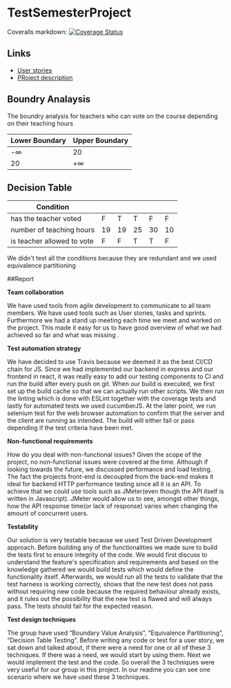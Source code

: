 # TestSemesterProject

Coveralls markdown:
[![Coverage Status](https://coveralls.io/repos/github/lovrobiljeskovic/TestSemesterProject/badge.svg?branch=lovro/testcoverage)](https://coveralls.io/github/lovrobiljeskovic/TestSemesterProject?branch=lovro/testcoverage)


## Links

- [User stories](https://docs.google.com/document/d/102noJkplHfuhDPHFSsYH5lnx4m_IzrlVCwuL41aUFME/edit?fbclid=IwAR2QpogKHWDyKhF_b626QHPvfFxwYA8phfQc3mZpaxqxdgH6Useaz8X90G0)
- [PRoject description](https://github.com/datsoftlyngby/soft2019spring-test/blob/master/Assignments/TestSemesterProject.pdf)

## Boundry Analaysis
The boundry analysis for teachers who can vote on the course depending on their teaching hours

| Lower Boundary  | Upper Boundary |
| ------------- | ------------- |
| -∞  | 20  |
| 20  | +∞  |


## Decision Table


| Condition  | | | | ||
| ------------- | ------------- | ------------- | ------------- | ------------- | ------------- |
| has the teacher voted | F | T | T | F| F | 
| number of teaching hours |19| 19| 25| 30| 10|
| is teacher allowed to vote| F| F| T| T| F|

We didn't test all the conditions because they are redundant and we used equivalence partitioning

##Report

		 	 	 							
**Team collaboration**
						
We have used tools from agile development to communicate to all team members. We have used tools such as User stories, tasks and sprints. Furthermore we had a stand up meeting each time we meet and worked on the project. This made it easy for us to have good overview of what we had achieved so far and what was missing .
	
    					
**Test automation strategy**
						
We have decided to use Travis because we deemed it as the best CI/CD chain for JS. Since we had implemented our backend in express and our frontend in react, it was really easy to add our
testing components to CI and run the build after every push on git. When our build is executed, we first set up the build cache so that we can actually run other scripts. We then run the linting which is done with ESLint together with the coverage tests and lastly for automated tests we used cucumberJS. At the later point, we run selenium test for the web browser automation to confirm that the server and the client are running as intended. The build will either fail or pass depending if the test criteria have been met.

						
**Non-functional requirements**
						
How do you deal with non-functional issues?
Given the scope of the project, no non-functional issues were covered at the time. Although if looking towards the future, we discussed performance and load testing. The fact the projects front-end is decoupled from the back-end makes it ideal for backend HTTP performance testing since all it is an API. To achieve that we could use tools such as JMeter(even though the API itself is written in Javascript). JMeter would allow us to see, amongst other things, how the API response time(or lack of response) varies when changing the amount of concurrent users.


**Testability**

Our solution is very testable because we used Test Driven Development approach. Before building any of the functionalities we made sure to build the tests first to ensure integrity of the code.
We would first discuss to understand the feature's specification and requirements and based on the knowledge gathered we would build tests which would define the functionality itself. Afterwards, we would run all the tests to validate that the test harness is working correctly, shows that the new test does not pass without requiring new code because the required behaviour already exists, and it rules out the possibility that the new test is flawed and will always pass. The tests should fail for the expected reason.


						
**Test design techniques**
					
The group have  used “Boundary Value Analysis”, “Equivalence Partitioning”, “Decision Table Testing”. Before writing any code or test for a user story, we sat down and talked about, if there were a need for one or all of these 3 techniques.  If there was a need, we would start by using them. Next we would  implement the test and the code.  So overall the 3 techniques were very useful for our group in this project. In our readme you can see one scenario where we have used these 3 techniques.			
			


